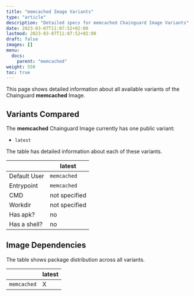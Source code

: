 ```yaml
---
title: "memcached Image Variants"
type: "article"
description: "Detailed specs for memcached Chainguard Image Variants"
date: 2023-03-07T11:07:52+02:00
lastmod: 2023-03-07T11:07:52+02:00
draft: false
images: []
menu:
  docs:
    parent: "memcached"
weight: 550
toc: true
---
```


This page shows detailed information about all available variants of the Chainguard **memcached** Image.

## Variants Compared
The **memcached** Chainguard Image currently has one public variant: 

- `latest`

The table has detailed information about each of these variants.

|              | latest        |
|--------------|---------------|
| Default User | `memcached`   |
| Entrypoint   | `memcached`   |
| CMD          | not specified |
| Workdir      | not specified |
| Has apk?     | no            |
| Has a shell? | no            |

## Image Dependencies
The table shows package distribution across all variants.

|             | latest |
|-------------|--------|
| `memcached` | X      |
